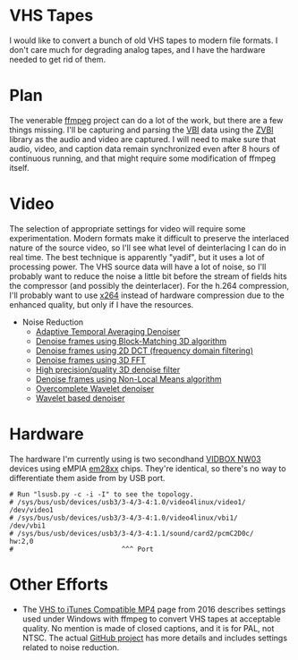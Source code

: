 # VHS Tapes

I would like to convert a bunch of old VHS tapes to modern file formats.  I don't care much for degrading analog tapes, and I have the hardware needed to get rid of them.

# Plan
The venerable [ffmpeg](https://www.ffmpeg.org/) project can do a lot of the work, but there are a few things missing.  I'll be capturing and parsing the [VBI](https://en.wikipedia.org/wiki/Vertical_blanking_interval) data using the [ZVBI](http://zapping.sourceforge.net/ZVBI/) library as the audio and video are captured.  I will need to make sure that audio, video, and caption data remain synchronized even after 8 hours of continuous running, and that might require some modification of ffmpeg itself.

# Video
The selection of appropriate settings for video will require some experimentation.  Modern formats make it difficult to preserve the interlaced nature of the source video, so I'll see what level of deinterlacing I can do in real time.  The best technique is apparently "yadif", but it uses a lot of processing power.  The VHS source data will have a lot of noise, so I'll probably want to reduce the noise a little bit before the stream of fields hits the compressor (and possibly the deinterlacer).  For the h.264 compression, I'll probably want to use [x264](https://www.videolan.org/developers/x264.html) instead of hardware compression due to the enhanced quality, but only if I have the resources.

* Noise Reduction
  * [Adaptive Temporal Averaging Denoiser](https://ffmpeg.org/ffmpeg-filters.html#atadenoise)
  * [Denoise frames using Block-Matching 3D algorithm](https://ffmpeg.org/ffmpeg-filters.html#toc-bm3d)
  * [Denoise frames using 2D DCT (frequency domain filtering)](https://ffmpeg.org/ffmpeg-filters.html#toc-dctdnoiz)
  * [Denoise frames using 3D FFT](https://ffmpeg.org/ffmpeg-filters.html#fftdnoiz)
  * [High precision/quality 3D denoise filter](https://ffmpeg.org/ffmpeg-filters.html#toc-hqdn3d-1)
  * [Denoise frames using Non-Local Means algorithm](https://ffmpeg.org/ffmpeg-filters.html#toc-nlmeans-1)
  * [Overcomplete Wavelet denoiser](https://ffmpeg.org/ffmpeg-filters.html#toc-owdenoise)
  * [Wavelet based denoiser](https://ffmpeg.org/ffmpeg-filters.html#toc-vaguedenoiser)

# Hardware
The hardware I'm currently using is two secondhand [VIDBOX NW03](https://www.linuxtv.org/wiki/index.php/Honestech_Vidbox_NW03) devices using eMPIA [em28xx](https://www.linuxtv.org/wiki/index.php/Em28xx_devices) chips.  They're identical, so there's no way to differentiate them aside from by USB port.

```
# Run "lsusb.py -c -i -I" to see the topology.
# /sys/bus/usb/devices/usb3/3-4/3-4:1.0/video4linux/video1/             /dev/video1
# /sys/bus/usb/devices/usb3/3-4/3-4:1.0/video4linux/vbi1/               /dev/vbi1
# /sys/bus/usb/devices/usb3/3-4/3-4:1.1/sound/card2/pcmC2D0c/           hw:2,0
#                           ^^^ Port
```

# Other Efforts
* The [VHS to iTunes Compatible MP4](https://idle.run/vhs-convert) page from 2016 describes settings used under Windows with ffmpeg to convert VHS tapes at acceptable quality.  No mention is made of closed captions, and it is for PAL, not NTSC.  The actual [GitHub project](https://github.com/idlerun/vhs-convert/blob/master/README.md) has more details and includes settings related to noise reduction.
